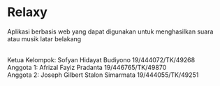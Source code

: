 # Relaxy
Aplikasi berbasis web yang dapat digunakan untuk menghasilkan suara atau musik latar belakang

<br>Ketua Kelompok: Sofyan Hidayat Budiyono     19/444072/TK/49268
<br>Anggota 1: Afrizal Fayiz Pradanta           19/446765/TK/49870
<br>Anggota 2: Joseph Gilbert Stalon Simarmata  19/444055/TK/49251

